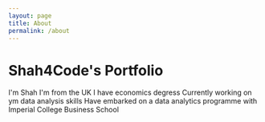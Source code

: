 ```yaml
---
layout: page
title: About
permalink: /about
---
```


# Shah4Code's Portfolio

I'm Shah
I'm from the UK
I have economics degress
Currently working on ym data analysis skills
Have embarked on a data analytics programme with Imperial College Business School
